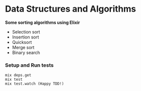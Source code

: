 # Data Structures and Algorithms

**Some sorting algorithms using Elixir**

* Selection sort
* Insertion sort
* Quicksort
* Merge sort
* Binary search

### Setup and Run tests
	mix deps.get
	mix test
	mix test.watch (Happy TDD!)


